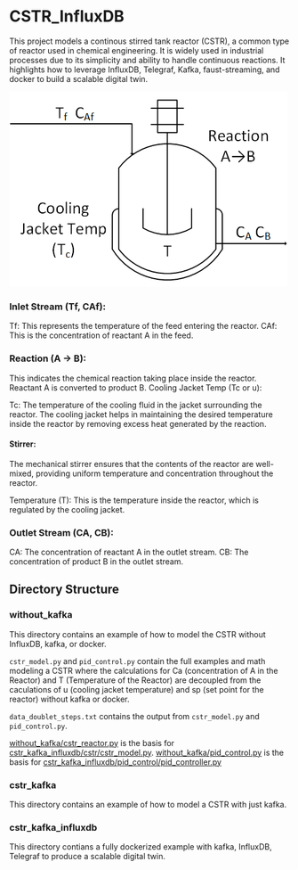 # CSTR_InfluxDB

This project models a continous stirred tank reactor (CSTR), a common type of reactor used in chemical engineering. It is widely used in industrial processes due to its simplicity and ability to handle continuous reactions. It highlights how to leverage InfluxDB, Telegraf, Kafka, faust-streaming, and docker to build a scalable digital twin. 

![alt text](img/cstr.png) 

### Inlet Stream (Tf, CAf):
Tf: This represents the temperature of the feed entering the reactor.
CAf: This is the concentration of reactant A in the feed.

### Reaction (A → B):
This indicates the chemical reaction taking place inside the reactor. Reactant A is converted to product B.
Cooling Jacket Temp (Tc or u):

Tc: The temperature of the cooling fluid in the jacket surrounding the reactor. The cooling jacket helps in maintaining the desired temperature inside the reactor by removing excess heat generated by the reaction.

#### Stirrer:

The mechanical stirrer ensures that the contents of the reactor are well-mixed, providing uniform temperature and concentration throughout the reactor.
 
Temperature (T): This is the temperature inside the reactor, which is regulated by the cooling jacket.

### Outlet Stream (CA, CB):
CA: The concentration of reactant A in the outlet stream.
CB: The concentration of product B in the outlet stream.

## Directory Structure 

### without_kafka
This directory contains an example of how to model the CSTR without InfluxDB, kafka, or docker. 

`cstr_model.py` and `pid_control.py` contain the full examples and math modeling a CSTR where the calculations for Ca (concentration of A in the Reactor) and T (Temperature of the Reactor) are decoupled from the caculations of u (cooling jacket temperature) and sp (set point for the reactor) without kafka or docker.  

`data_doublet_steps.txt` contains the output from `cstr_model.py` and `pid_control.py`. 

[without_kafka/cstr_reactor.py](without_kafka/cstr_reactor.py) is the basis for [cstr_kafka_influxdb/cstr/cstr_model.py](cstr_kafka_influxdb/cstr/cstr_model.py).
[without_kafka/pid_control.py](without_kafka/pid_control.py) is the basis for [cstr_kafka_influxdb/pid_control/pid_controller.py](cstr_kafka_influxdb/pid_control/pid_controller.py)


### cstr_kafka
This directory contains an example of how to model a CSTR with just kafka. 

### cstr_kafka_influxdb
This directory contians a fully dockerized example with kafka, InfluxDB, Telegraf to produce a scalable digital twin. 

